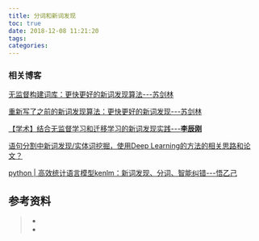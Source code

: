 ```yaml
---
title: 分词和新词发现
toc: true
date: 2018-12-08 11:21:20
tags:
categories:
---
```


### 相关博客

[无监督构建词库：更快更好的新词发现算法---苏剑林](https://zhuanlan.zhihu.com/p/82142692)

[重新写了之前的新词发现算法：更快更好的新词发现---苏剑林](https://spaces.ac.cn/archives/6920)

[【学术】结合无监督学习和迁移学习的新词发现实践---**李辰刚**](https://zhuanlan.zhihu.com/p/32459531)

[语句分割中新词发现/实体词挖掘，使用Deep Learning的方法的相关思路和论文？](https://www.zhihu.com/question/27606381/answer/821452839)

[python | 高效统计语言模型kenlm：新词发现、分词、智能纠错---悟乙己](https://zhuanlan.zhihu.com/p/84470460)



## 参考资料
> - []()
> - []()

